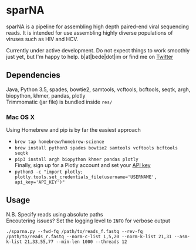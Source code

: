 # sparNA  

sparNA is a pipeline for assembling high depth paired-end viral sequencing reads. It is intended for use assembling highly diverse populations of viruses such as HIV and HCV.

Currently under active development. Do not expect things to work smoothly just yet, but I'm happy to help. b|at|bede|dot|im or find me on [Twitter](https://twitter.com/beconstant) 

## Dependencies  
Java, Python 3.5, spades, bowtie2, samtools, vcftools, bcftools, seqtk, argh, biopython, khmer, pandas, plotly  
Trimmomatic (jar file) is bundled inside `res/`  

### Mac OS X
Using Homebrew and pip is by far the easiest approach
- `brew tap homebrew/homebrew-science`
- `brew install python3 spades bowtie2 samtools vcftools bcftools seqtk`
- `pip3 install argh biopython khmer pandas plotly`  
Finally, sign up for a Plotly account and set your [API key](https://plot.ly/settings/api)  
- `python3 -c "import plotly; plotly.tools.set_credentials_file(username='USERNAME', api_key='API_KEY')"`  

## Usage
N.B. Specify reads using absolute paths  
Encoutering issues? Set the logging level to `INFO` for verbose output  

`./sparna.py --fwd-fq /path/to/reads_f.fastq --rev-fq /path/to/reads_r.fastq --norm-c-list 1,5,20 --norm-k-list 21,31 --asm-k-list 21,33,55,77 --min-len 1000 --threads 12`